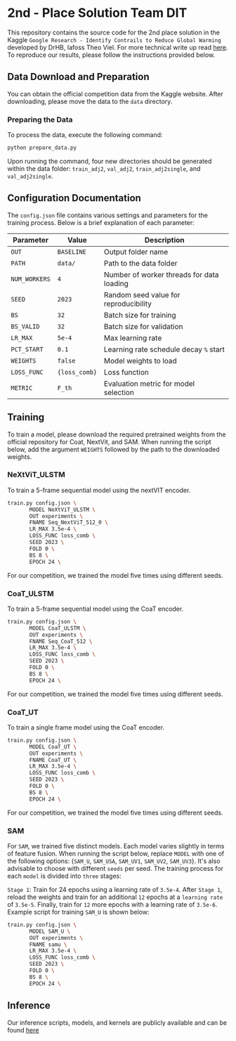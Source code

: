 # 2nd - Place Solution Team DIT

This repository contains the source code for the 2nd place solution in the Kaggle `Google Research - Identify Contrails to Reduce Global Warming` developed by DrHB, Iafoss Theo Viel. For more technical write up read [here](https://www.kaggle.com/competitions/google-research-identify-contrails-reduce-global-warming/discussion/430491). To reproduce our results, please follow the instructions provided below.
## Data Download and Preparation

You can obtain the official competition data from the Kaggle website. After downloading, please move the data to the `data` directory.

### Preparing the Data
To process the data, execute the following command:
```bash
python prepare_data.py
```

Upon running the command, four new directories should be generated within the data folder: `train_adj2`, `val_adj2`, `train_adj2single`, and `val_adj2single`.

## Configuration Documentation

The `config.json` file contains various settings and parameters for the training process. Below is a brief explanation of each parameter:

| Parameter      | Value                   | Description                                |
| -------------- | ----------------------- | ------------------------------------------ |
| `OUT`          | `BASELINE`              | Output folder name                         |
| `PATH`         | `data/`                 | Path to the data folder                    |
| `NUM_WORKERS`  | `4`                     | Number of worker threads for data loading  |
| `SEED`         | `2023`                  | Random seed value for reproducibility      |
| `BS`           | `32`                    | Batch size for training                    |
| `BS_VALID`     | `32`                    | Batch size for validation                  |
| `LR_MAX`       | `5e-4`                  | Max learning rate                          |
| `PCT_START`    | `0.1`                   | Learning rate schedule decay `%` start     |
| `WEIGHTS`      | `false`                 | Model weights to load         |
| `LOSS_FUNC`    | `{loss_comb}` | Loss function                              |
| `METRIC`       | `F_th`                  | Evaluation metric for model selection      |



## Training
To train a model, please download the required pretrained weights from the official repository for Coat, NextVit, and SAM. When running the script below, add the argument `WEIGHTS` followed by the path to the downloaded weights.

### NeXtViT_ULSTM

To train a 5-frame sequential model using the nextVIT encoder.

```bash
train.py config.json \
       MODEL NeXtViT_ULSTM \
       OUT experiments \
       FNAME Seq_NextViT_512_0 \
       LR_MAX 3.5e-4 \
       LOSS_FUNC loss_comb \
       SEED 2023 \
       FOLD 0 \
       BS 8 \
       EPOCH 24 \
```
For our competition, we trained the model five times using different seeds.


### CoaT_ULSTM

To train a 5-frame sequential model using the CoaT encoder.

```bash
train.py config.json \
       MODEL CoaT_ULSTM \
       OUT experiments \
       FNAME Seq_CoaT_512 \
       LR_MAX 3.5e-4 \
       LOSS_FUNC loss_comb \
       SEED 2023 \
       FOLD 0 \
       BS 8 \
       EPOCH 24 \
```
For our competition, we trained the model five times using different seeds.


### CoaT_UT

To train a single frame model using the CoaT encoder.

```bash
train.py config.json \
       MODEL CoaT_UT \
       OUT experiments \
       FNAME CoaT_UT \
       LR_MAX 3.5e-4 \
       LOSS_FUNC loss_comb \
       SEED 2023 \
       FOLD 0 \
       BS 8 \
       EPOCH 24 \
```
For our competition, we trained the model five times using different seeds.


### SAM 
For `SAM`, we trained five distinct models. Each model varies slightly in terms of feature fusion. When running the script below, replace `MODEL` with one of the following options: {`SAM_U`, `SAM_USA`, `SAM_UV1`, `SAM_UV2`, `SAM_UV3`}. It's also advisable to choose with different `seeds` per seed. The training process for each `model` is divided into `three` stages:

`Stage 1`: Train for 24 epochs using a learning rate of `3.5e-4`.
After `Stage 1`, reload the weights and train for an additional `12` epochs at a `learning rate` of `3.5e-5`.
Finally, train for `12` more epochs with a learning rate of `3.5e-6`. Example script for training `SAM_U` is shown below:

```bash
train.py config.json \
       MODEL SAM_U \
       OUT experiments \
       FNAME samu \
       LR_MAX 3.5e-4 \
       LOSS_FUNC loss_comb \
       SEED 2023 \
       FOLD 0 \
       BS 8 \
       EPOCH 24 \
```



## Inference 

Our inference scripts, models, and kernels are publicly available and can be found [here](https://www.kaggle.com/code/theoviel/contrails-inference-comb?scriptVersionId=139316588)